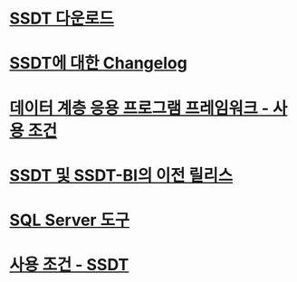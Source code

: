 # [SSDT 다운로드](download-sql-server-data-tools-ssdt.md)
# [SSDT에 대한 Changelog](changelog-for-sql-server-data-tools-ssdt.md)
# [데이터 계층 응용 프로그램 프레임워크 - 사용 조건](data-tier-application-framework-license-terms.md)
# [SSDT 및 SSDT-BI의 이전 릴리스](previous-releases-of-sql-server-data-tools-ssdt-and-ssdt-bi.md)
# [SQL Server 도구](sql-server-tools.md)
# [사용 조건 - SSDT](sql-server-data-tools-license-terms.md)
